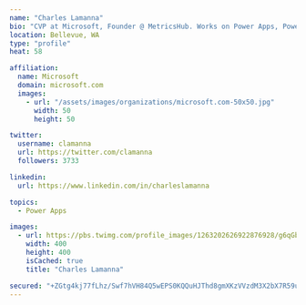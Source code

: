 ```yaml
---
name: "Charles Lamanna"
bio: "CVP at Microsoft, Founder @ MetricsHub. Works on Power Apps, Power Automate, Power Virtual Agent, Common Data Service and Dynamics 365."
location: Bellevue, WA
type: "profile"
heat: 58

affiliation:
  name: Microsoft
  domain: microsoft.com
  images:
    - url: "/assets/images/organizations/microsoft.com-50x50.jpg"
      width: 50
      height: 50

twitter:
  username: clamanna
  url: https://twitter.com/clamanna
  followers: 3733

linkedin:
  url: https://www.linkedin.com/in/charleslamanna

topics:
  - Power Apps

images:
  - url: https://pbs.twimg.com/profile_images/1263202626922876928/g6qGbHZ-_400x400.jpg
    width: 400
    height: 400
    isCached: true
    title: "Charles Lamanna"

secured: "+ZGtg4kj77fLhz/Swf7hVH84Q5wEPS0KQQuHJThd8gmXKzVVzdM3X2bX7R59uGGThxqkYft7sT1nzFSpVOeQlQrZqrX2Y5nCa56G5vDgFyTrbEFsxWoX/6WWqgOidpfaeQUibFZQSjZfh18OdDHaH+yYqSQEqX3m90SaJtm7qTAuXP1f8nuBz9cKCvJiNZsrTvh+4y1wqIVdQCgbwzb51CMo9NAcDbmaEwMTR3XA0W84660K1nLkScOw1V3a5y7L1smu/jA8eTaUdZj8g5oSh6p5UeVthqokYyYkiMJxVkZvJDr95+PD58cYBVaVfb2IT/ekka6NeBoeCGe9Xr3E4PBcISVasWxGhBoz+0LCrOPsMP70WZXM0GnyuRa7c3T+Qmf+z07ED0LHlhqEzp8B++HTzsoRARoXBokxFECHoks=;Bof81twZu/jhoFSGph1HxQ=="
---
```


